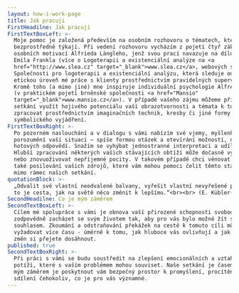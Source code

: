 ```yaml
---
layout: how-i-work-page
title: Jak pracuji
FirstHeadilne: Jak pracuji
FirstTextBoxLeft: >-
  Moje pomoc je založená především na osobním rozhovoru o tématech, která se vás
  bezprostředně týkají. Při vedení rozhovoru vycházím z pojetí čtyř základních
  osobních motivací Alfrieda Längleho, jenž svou prací navazuje na dílo Viktora
  Emila Frankla (více o Logoterapii a existenciální analýze na <a
  href="http://www.slea.cz" target="_blank">www.slea.cz</a>, webových stránkách
  Společnosti pro logoterapii a existenciální analýzu, která sleduje odbornou a
  etickou úroveň mé práce s klienty prostřednictvím pravidelných supervizí).
  Kromě toho (a mimo jiné) mne inspiruje individuální psychologie Alfreda Aldera
  (v praktickém pojetí brněnské společnosti <a href="Mansio"
  target="_blank">www.mansio.cz</a>). V případě vašeho zájmu můžeme při našem
  setkání využít hojivého potenciálu vaší obrazotvornosti a témata k tomu vhodná
  zpracovat prostřednictvím imaginačních technik, kresby či jiné formy
  symbolického vyjádření.
FirstTextBoxRight: >-
  Po pozorném naslouchání a v dialogu s vámi nabízím své vjemy, myšlenky a
  porozumění vaší situaci – spíše formou otázek a otevírání možností, než
  hotových odpovědí. Snažím se vyhýbat jednostranné interpretaci a udílení rad.
  Hlubší zpracování některých vašich stávajících obtíží může dočasně vyvolávat
  nebo znovuoživovat nepříjemné pocity. V takovém případě chci věnovat prostor
  také posilování vašich zdrojů, které vám mohou pomoci čelit těmto stavům i
  mimo rámec našich setkání.
quotationBlock: >-
  „Odvalit své vlastní neodvalené balvany, vyřešit vlastní nevyřešené problémy,
  to je cesta, jak na světě něco změnit k lepšímu.“<br><br> (E. Kübler-Rossová)
SecondHeadilne: Co je mým záměrem
SecondTextBoxLeft: >-
  Cílem mé spolupráce s vámi je obnova vaší přirozené schopnosti svobodně a
  zodpovědně zacházet se svým životem tak, aby pro vás bylo možné žít s vnitřním
  souhlasem. Zkoumání a odstraňování překážek na cestě k tomuto cíli může
  vyžadovat více času - úměrně k tomu, jak hluboce vás ovlivňují a jak zásadních
  změn si přejete dosáhnout.
published: true
SecondTextBoxRight: >-
  Při práci s vámi se budu soustředit na zlepšení emocionálních a vztahových
  potíží, které s vaším problémem mohou souviset. Naše setkání je časem pro vás,
  mým záměrem je poskytnout vám bezpečný prostor k promyšlení, procítění a
  sdílení čehokoliv, co je pro vás významné.
---
```

